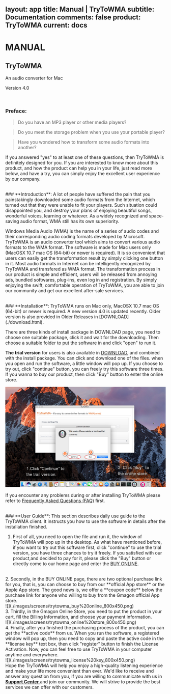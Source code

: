 layout: app
title: Manual | TryToWMA
subtitle: Documentation
comments: false
product: TryToWMA
current: docs
---

# MANUAL
## TryToWMA
An audio converter for Mac

Version 4.0

<br>

 ### **Preface**:

>Do you have an MP3 player or other media  players?

>Do you meet the storage problem when you use your portable player?

>Have you wondered how to transform some audio formats into another?

  If you answered "yes" to at least one of these questions, then TryToWMA is definitely designed for you. If you are interested to know more about this product, and how the product can help you in your life, just read more below, and have a try, you can simply enjoy the excellent user experience by our company.

<br>
 ### **Introduction**:
A lot of people have suffered the pain that you painstakingly downloaded some audio formats from the Internet, which turned out that they were unable to fit your players. Such situation could disappointed you, and destroy your plans of enjoying beautiful songs, wonderful voices, learning or whatever. As a widely recognized and space-saving audio format, WMA still has its own superiority. 


Windows Media Audio (WMA) is the name of a series of audio codes and their corresponding audio coding formats developed by Microsoft. TryToWMA is an audio converter tool which aims to convert various audio formats to the WMA format. The software is made for Mac users only (MacOSX 10.7 mac OS (64-bit) or newer is required). It is so convenient that users can easily get the transformation result by simply clicking one button in it. Most audio formats in Internet can be intelligently recognized by TryToWMA and transfered as WMA format. The transformation process in our product is simple and efficient, users will be released from annoying ads, bundled softwares, plug-ins, even log in and registration. By simply enjoying the swift, comfortable operation of TryToWMA, you are able to join our community and get our excellent after-sale services.  

<br>
### **Installation**:
TryToWMA runs on Mac only, MacOSX 10.7 mac OS (64-bit) or newer is required. A new version 4.0 is updated recently. Older version is also provided in Older Releases in [DOWNLOAD](./download.html). 

There are three kinds of install package in DOWNLOAD page, you need to choose one suitable package, click it and wait for the downloading. Then choose a suitable folder to put the software in and click "open" to run it.   

**The trial version** for users is also available in [DOWNLOAD](./download.html), and combined with the install package. You can click and download one of the files. when you open and run the software, a little window will pop up. If you choose to try out, click "continue" button, you can freely try this software three times. If you wanna to buy our product, then click "Buy" button to enter the online store. 

![](./images/screens/trail%20version1_800x500.png) 


If you encounter any problems during or after installing TryToWMA please refer to [Frequently Asked Questions (FAQ)](./faq.html) first.


<br>
### **User Guide**:
This section describes daily use guide to the TryToWMA client. It instructs you how to use the software in details after the installation finished.
 
1. First of all, you need to open the file and run it, the window of TryToWMA will pop up in the desktop. As what have mentioned before, if you want to try out this software first, click "continue" to use the trial version, you have three chances to try it freely. If you satisfied with our product,and decided to pay for it, please click the "Buy" button or directly come to our home page and enter the [BUY ONLINE](./buy.html). 
<br>
2. Secondly, in the BUY ONLINE page, there are two optional purchase link for you, that is, you can choose to buy from our **official App store** or the Apple App store. The good news is, we offer a **coupon code** below the purchase link for anyone who willing to buy from the Gmagon official App store. 
<br>
![](./images/screens/trytowma_buy%20online_800x450.png)
<br>
3. Thirdly, in the Gmagon Online Store, you need to put the product in your cart, fill the Billing Information, and choose your payment information.
<br>
![](./images/screens/trytowma_online%20store_800x450.png)
<br>
4. Finally, after you finished the purchasing process of the product, you can get the **active code** from us. When you run the software, a registered window will pop up, then you need to copy and paste the active code in the **license key** text box, then click "register" button to finish the License Activation. Now, you can feel free to use TryToWMA in your computer anytime and everywhere.
<br>
![](./images/screens/trytowma_license%20key_800x450.png)
<br>
Hope the TryToWMA will help you enjoy a high-quality listening experience and make your life more convenient than ever. We'd like to receive and answer any question from you, if you are willing to communicate with us in<a href="https://gitter.im/Gmagon/support" target="_blank"> <strong>Support Center</strong> </a> and join our community. We will strive to provide the best services we can offer with our customers. 